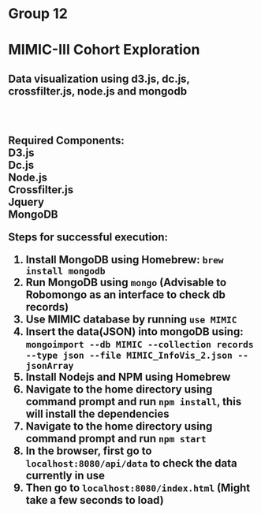 # Group 12
# MIMIC-III Cohort Exploration
<h2>Data visualization using d3.js, dc.js, crossfilter.js, node.js and mongodb<h2><br/>

Required Components:<br/>
D3.js<br/>
Dc.js<br/>
Node.js<br/>
Crossfilter.js<br/>
Jquery<br/>
MongoDB<br/>

Steps for successful execution:<br/>
1. Install MongoDB using Homebrew: ```brew install mongodb```<br/>
2. Run MongoDB using ```mongo``` (Advisable to Robomongo as an interface to check db records)
3. Use MIMIC database by running ```use MIMIC```
4. Insert the data(JSON) into mongoDB using: ```mongoimport --db MIMIC --collection records --type json --file MIMIC_InfoVis_2.json
--jsonArray```<br/>
5. Install Nodejs and NPM using Homebrew<br/>
6. Navigate to the home directory using command prompt and run ```npm install```, this will install the dependencies<br/>
7. Navigate to the home directory using command prompt and run ```npm start```<br/>
8. In the browser, first go to ```localhost:8080/api/data``` to check the data currently in use <br/>
9. Then go to ```localhost:8080/index.html``` (Might take a few seconds to load)<br/>
